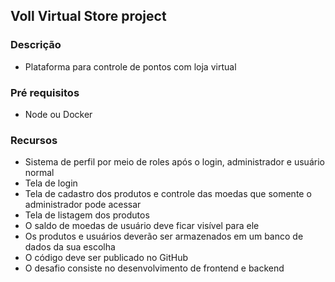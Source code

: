 ## Voll Virtual Store project

### Descrição

- Plataforma para controle de pontos com loja virtual
  
### Pré requisitos

- Node ou Docker

### Recursos

- Sistema de perfil por meio de roles após o login, administrador e usuário normal
- Tela de login
- Tela de cadastro dos produtos e controle das moedas que somente o administrador pode acessar
- Tela de listagem dos produtos
- O saldo de moedas de usuário deve ficar visível para ele
- Os produtos e usuários deverão ser armazenados em um banco de dados da sua escolha
- O código deve ser publicado no GitHub
- O desafio consiste no desenvolvimento de frontend e backend
